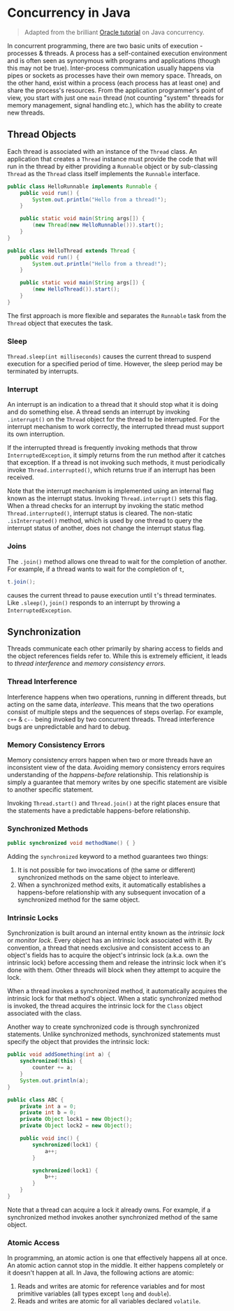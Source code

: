 # Concurrency in Java

> Adapted from the brilliant [Oracle tutorial](https://docs.oracle.com/javase/tutorial/essential/concurrency/index.html) on Java concurrency.

In concurrent programming, there are two basic units of execution - processes & threads. A process has a self-contained execution environment and is often seen as synonymous with programs and applications (though this may not be true). Inter-process communication usually happens via pipes or sockets as processes have their own memory space. Threads, on the other hand, exist within a process (each process has at least one) and share the process's resources. From the application programmer's point of view, you start with just one `main` thread (not counting "system" threads for memory management, signal handling etc.), which has the ability to create new threads.

## Thread Objects

Each thread is associated with an instance of the `Thread` class. An application that creates a `Thread` instance must provide the code that will run in the thread by either providing a `Runnable` object or by sub-classing `Thread` as the `Thread` class itself implements the `Runnable` interface.

```java
public class HelloRunnable implements Runnable {
    public void run() {
        System.out.println("Hello from a thread!");
    }

    public static void main(String args[]) {
        (new Thread(new HelloRunnable())).start();
    }
}
```

```java
public class HelloThread extends Thread {
    public void run() {
        System.out.println("Hello from a thread!");
    }

    public static void main(String args[]) {
        (new HelloThread()).start();
    }
}
```

The first approach is more flexible and separates the `Runnable` task from the `Thread` object that executes the task.

### Sleep

`Thread.sleep(int milliseconds)` causes the current thread to suspend execution for a specified period of time. However, the sleep period may be terminated by interrupts.

### Interrupt

An interrupt is an indication to a thread that it should stop what it is doing and do something else. A thread sends an interrupt by invoking `.interrupt()` on the `Thread` object for the thread to be interrupted. For the interrupt mechanism to work correctly, the interrupted thread must support its own interruption.

If the interrupted thread is frequently invoking methods that throw `InterruptedException`, it simply returns from the run method after it catches that exception. If a thread is not invoking such methods, it must periodically invoke `Thread.interrupted()`, which returns true if an interrupt has been received.

Note that the interrupt mechanism is implemented using an internal flag known as the interrupt status. Invoking `Thread.interrupt()` sets this flag. When a thread checks for an interrupt by invoking the static method `Thread.interrupted()`, interrupt status is cleared. The non-static `.isInterrupted()` method, which is used by one thread to query the interrupt status of another, does not change the interrupt status flag.

### Joins

The `.join()` method allows one thread to wait for the completion of another. For example, if a thread wants to wait for the completion of `t`,

```java
t.join();
```

causes the current thread to pause execution until `t`'s thread terminates. Like `.sleep()`, `join()` responds to an interrupt by throwing a `InterruptedException`.

## Synchronization

Threads communicate each other primarily by sharing access to fields and the object references fields refer to. While this is extremely efficient, it leads to *thread interference* and *memory consistency errors*.

### Thread Interference

Interference happens when two operations, running in different threads, but acting on the same data, *interleave*. This means that the two operations consist of multiple steps and the sequences of steps overlap. For example, `c++` & `c--` being invoked by two concurrent threads. Thread interference bugs are unpredictable and hard to debug.

### Memory Consistency Errors

Memory consistency errors happen when two or more threads have an inconsistent view of the data. Avoiding memory consistency errors requires understanding of the *happens-before* relationship.  This relationship is simply a guarantee that memory writes by one specific statement are visible to another specific statement.

Invoking `Thread.start()` and `Thread.join()` at the right places ensure that the statements have a predictable happens-before relationship.

### Synchronized Methods

```java
public synchronized void methodName() { }
```

Adding the `synchronized` keyword to a method guarantees two things:

1. It is not possible for two invocations of (the same or different) synchronized methods on the same object to interleave.
2. When a synchronized method exits, it automatically establishes a happens-before relationship with any subsequent invocation of a synchronized method for the same object.

### Intrinsic Locks

Synchronization is built around an internal entity known as the *intrinsic lock* or *monitor lock*. Every object has an intrinsic lock associated with it. By convention, a thread that needs exclusive and consistent access to an object's fields has to acquire the object's intrinsic lock (a.k.a. own the intrinsic lock) before accessing them and release the intrinsic lock when it's done with them. Other threads will block when they attempt to acquire the lock.

When a thread invokes a synchronized method, it automatically acquires the intrinsic lock for that method's object. When a static synchronized method is invoked, the thread acquires the intrinsic lock for the `Class` object associated with the class.

Another way to create synchronized code is through synchronized statements. Unlike synchronized methods, synchronized statements must specify the object that provides the intrinsic lock:

```java
public void addSomething(int a) {
    synchronized(this) {
        counter += a;
    }
    System.out.println(a);
}
```

```java
public class ABC {
    private int a = 0;
    private int b = 0;
    private Object lock1 = new Object();
    private Object lock2 = new Object();

    public void inc() {
        synchronized(lock1) {
            a++;
        }

        synchronized(lock1) {
            b++;
        }
    }
}
```

Note that a thread can acquire a lock it already owns. For example, if a synchronized method invokes another synchronized method of the same object.

### Atomic Access

In programming, an atomic action is one that effectively happens all at once. An atomic action cannot stop in the middle. It either happens completely or it doesn't happen at all. In Java, the following actions are atomic:

1. Reads and writes are atomic for reference variables and for most primitive variables (all types except `long` and `double`).
2. Reads and writes are atomic for all variables declared `volatile`.
